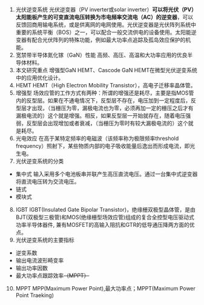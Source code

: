 1. 光伏逆变系统
光伏逆变器（PV inverter或solar inverter）**可以将光伏（PV）太阳能板产生的可变直流电压转换为市电频率交流电（AC）的逆变器**，可以反馈回商用输电系统，或是供离网的电网使用。光伏逆变器是光伏阵列系统中重要的系统平衡（BOS）之一，可以配合一般交流供电的设备使用。太阳能逆变器有配合光伏阵列的特殊功能，例如最大功率点追踪及孤岛效应保护的机能。
2. 宽禁带半导体氮化镓（GaN）性能
高频、高压、高温和大功率应用的优良半导体材料。
3. 本文研究重点
增强型GaN HEMT、Cascode GaN HEMT在微型光伏逆变系统中的应用优化设计。
4. HEMT
HEMT（High Electron Mobility Transistor），高电子迁移率晶体管。
5. 增强型
场效应管的工作方式有两种：所谓的增强还是耗尽，主要是指MOS管内的反型层。如果在不通电情况下，反型层不存在，电压加到一定程度后，反型层才出现，（当栅压为零，漏极电流也为零，必须再加一定的栅压之后才有漏极电流的）这个就是增强。相反，如果反型层一开始就存在，随着电压强弱，反型层会出现增加或者衰减，（当栅压为零时有较大漏极电流的）这个就是耗尽。
6. 光电效应
在高于某特定频率的电磁波（该频率称为极限频率threshold frequency）照射下，某些物质内部的电子吸收能量后逸出而形成电流，即光生电。
7. 光伏逆变系统的分类
+ 集中式
输入采用多个电池板串并联产生高压直流电压。通过一台集中式逆变器将直流电压转为交流电压。
+ 链式
+ 模块式
8. IGBT
IGBT(Insulated Gate Bipolar Transistor)，绝缘栅双极型晶体管，是由BJT(双极型三极管)和MOS(绝缘栅型场效应管)组成的复合全控型电压驱动式功率半导体器件, 兼有MOSFET的高输入阻抗和GTR的低导通压降两方面的优点。
9. 光伏逆变系统的主要指标
+ 逆变系数
+ 输出电流波形畸变率
+ 输出功率因数
+ 最大功率点跟踪效率~~（MPPT）~~
10. MPPT
MPP(Maximum Power Point),最大功率点；MPPT(Maximum Power Point Traeking)